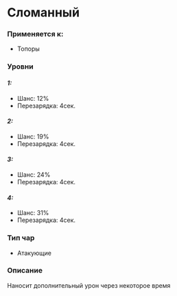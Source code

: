 # Сломанный

### Применяется к:

* Топоры

### Уровни

#### _1:_&#x20;

* Шанс: 12%
* Перезарядка:  4сек.

#### _2:_

* Шанс: 19%
* Перезарядка:  4сек.&#x20;

#### _3:_&#x20;

* Шанс: 24%
* Перезарядка:  4сек.

#### _4:_

* Шанс: 31%
* Перезарядка:  4сек.&#x20;

### Тип чар

* Атакующие

### Описание

Наносит дополнительный урон через некоторое время&#x20;
